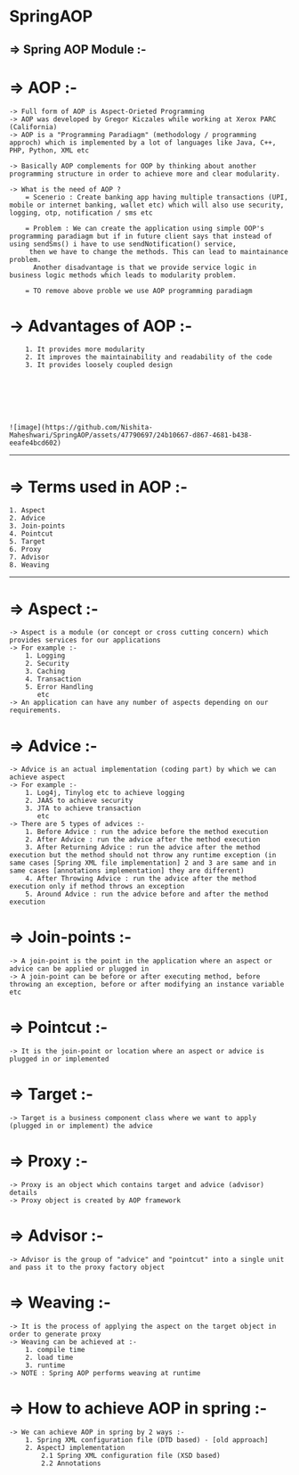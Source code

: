 # SpringAOP

=> Spring AOP Module :-
------------------------

# => AOP :-
	-> Full form of AOP is Aspect-Orieted Programming
	-> AOP was developed by Gregor Kiczales while working at Xerox PARC (California)
	-> AOP is a "Programming Paradiagm" (methodology / programming approch) which is implemented by a lot of languages like Java, C++, PHP, Python, XML etc
	
	-> Basically AOP complements for OOP by thinking about another programming structure in order to achieve more and clear modularity.
	
	-> What is the need of AOP ?
		= Scenerio : Create banking app having multiple transactions (UPI, mobile or internet banking, wallet etc) which will also use security, logging, otp, notification / sms etc
		
		= Problem : We can create the application using simple OOP's programming paradiagm but if in future client says that instead of using sendSms() i have to use sendNotification() service,
         then we have to change the methods. This can lead to maintainance problem. 
          Another disadvantage is that we provide service logic in business logic methods which leads to modularity problem.
		
		= TO remove above proble we use AOP programming paradiagm
		
# 	-> Advantages of AOP :-
		1. It provides more modularity
		2. It improves the maintainability and readability of the code
		3. It provides loosely coupled design
    
    
    
    
    
    
    
    ![image](https://github.com/Nishita-Maheshwari/SpringAOP/assets/47790697/24b10667-d867-4681-b438-eeafe4bcd602)

		
--------------------------------------------










# => Terms used in AOP :-
	1. Aspect
	2. Advice
	3. Join-points
	4. Pointcut
	5. Target
	6. Proxy
	7. Advisor
	8. Weaving
	
-------------------

# => Aspect :-
	-> Aspect is a module (or concept or cross cutting concern) which provides services for our applications
	-> For example :-
		1. Logging
		2. Security
		3. Caching
		4. Transaction
		5. Error Handling 
		   etc
	-> An application can have any number of aspects depending on our requirements.
		   

# => Advice :-
	-> Advice is an actual implementation (coding part) by which we can achieve aspect
	-> For example :-
		1. Log4j, Tinylog etc to achieve logging
		2. JAAS to achieve security
		3. JTA to achieve transaction
		   etc
	-> There are 5 types of advices :-
		1. Before Advice : run the advice before the method execution
		2. After Advice : run the advice after the method execution
		3. After Returning Advice : run the advice after the method execution but the method should not throw any runtime exception (in same cases [Spring XML file implementation] 2 and 3 are same and in same cases [annotations implementation] they are different)
		4. After Throwing Advice : run the advice after the method execution only if method throws an exception
		5. Around Advice : run the advice before and after the method execution


# => Join-points :-
	-> A join-point is the point in the application where an aspect or advice can be applied or plugged in
	-> A join-point can be before or after executing method, before throwing an exception, before or after modifying an instance variable etc
	
	
# => Pointcut :-
	-> It is the join-point or location where an aspect or advice is plugged in or implemented
	
	
# => Target :-
	-> Target is a business component class where we want to apply (plugged in or implement) the advice
	
	
# => Proxy :-
	-> Proxy is an object which contains target and advice (advisor) details
	-> Proxy object is created by AOP framework
	
	
# => Advisor :-
	-> Advisor is the group of "advice" and "pointcut" into a single unit and pass it to the proxy factory object
	
	
# => Weaving :-
	-> It is the process of applying the aspect on the target object in order to generate proxy
	-> Weaving can be achieved at :-
		1. compile time
		2. load time
		3. runtime
	-> NOTE : Spring AOP performs weaving at runtime
	

# => How to achieve AOP in spring :-
	-> We can achieve AOP in spring by 2 ways :-
		1. Spring XML configuration file (DTD based) - [old approach]
		2. AspectJ implementation
			2.1 Spring XML configuration file (XSD based)
			2.2 Annotations
			
